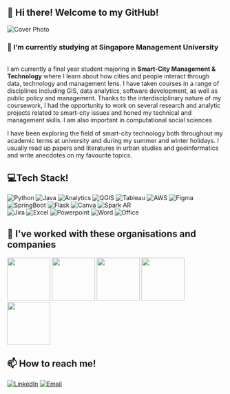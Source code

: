 ## 👋 Hi there! Welcome to my GitHub!
![Cover Photo](https://user-images.githubusercontent.com/87215545/215295508-809f6054-5084-48ea-a624-37f37982faa3.png)

### 🔭 I’m currently studying at Singapore Management University  <img src="https://user-images.githubusercontent.com/87215545/215293944-90a9cc0a-4e2a-42e7-adfd-a8a32a488999.png" width="16"/>

I am currently a final year student majoring in <strong>Smart-City Management & Technology</strong> where I learn about how cities and people interact through data, technology and management lens. I have taken courses in a range of disciplines including GIS, data analytics, software development, as well as public policy and management. Thanks to the interdisciplinary nature of my coursework, I had the opportunity to work on several research and analytic projects related to smart-city issues and honed my technical and management skills. I am also important in computational social sciences

I have been exploring the field of smart-city technology both throughout my academic terms at university and during my summer and winter holidays. I usually read up papers and literatures in urban studies and geoinformatics and write anecdotes on my favourite topics.


## 💻Tech Stack! <img src = "https://media2.giphy.com/media/QssGEmpkyEOhBCb7e1/giphy.gif?cid=ecf05e47a0n3gi1bfqntqmob8g9aid1oyj2wr3ds3mg700bl&rid=giphy.gif" width = 16px> 
 ![Python](https://img.shields.io/badge/Python-1f447e?style=for-the-badge&logo=python&logoColor=white) 
 ![Java](https://img.shields.io/badge/Java-5283a2.svg?style=for-the-badge&logo=oracle&logoColor=white) 
 ![Analytics](https://img.shields.io/badge/Google%20Analytics-E37400?style=for-the-badge&logo=google%20analytics&logoColor=white) 
 ![QGIS](https://img.shields.io/badge/QGIS-5c7828.svg?style=for-the-badge&logo=QGIS&logoColor=white) 
 ![Tableau](https://img.shields.io/badge/Tableau-1d447e?style=for-the-badge&logo=Tableau&logoColor=white) 
 ![AWS](https://img.shields.io/badge/Amazon_AWS-FF9900?style=for-the-badge&logo=amazonaws&logoColor=white) 
 ![Figma](https://img.shields.io/badge/Figma-F24E1E?style=for-the-badge&logo=figma&logoColor=white) 
 ![SpringBoot](https://img.shields.io/badge/SpringBoot-63b175?style=for-the-badge&logo=SpringBoot&logoColor=white) 
 ![Flask](https://img.shields.io/badge/Flask-38aac3?style=for-the-badge&logo=Flask&logoColor=white)
 ![Canva](https://img.shields.io/badge/Canva-%2300C4CC.svg?style=for-the-badge&logo=Canva&logoColor=white)
 ![Spark AR](https://img.shields.io/badge/Spark%20AR-FF5C83?style=for-the-badge&logo=SparkAR&logoColor=white)  
![Jira](https://img.shields.io/badge/Jira-0052CC?style=for-the-badge&logo=Jira&logoColor=white)
 ![Excel](https://img.shields.io/badge/Microsoft_Excel-217346?style=for-the-badge&logo=microsoft-excel&logoColor=white) 
 ![Powerpoint](https://img.shields.io/badge/Microsoft_PowerPoint-B7472A?style=for-the-badge&logo=microsoft-powerpoint&logoColor=white) 
 ![Word](https://img.shields.io/badge/Microsoft_Word-2B579A?style=for-the-badge&logo=microsoft-word&logoColor=white) 
 ![Office](https://img.shields.io/badge/Microsoft_Office-D83B01?style=for-the-badge&logo=microsoft-office&logoColor=white)     

## 🌱 I've worked with these organisations and companies 
<img src = "https://user-images.githubusercontent.com/87215545/215294033-c4280c43-40bd-4b36-803e-364462ebfd2b.png" width = "100"> <img src = "https://user-images.githubusercontent.com/87215545/215294129-b7a54cb8-32bf-48b6-b6c1-0c02465f086d.png" width = "100"> <img src = "https://user-images.githubusercontent.com/87215545/215294426-b1e2c2c2-9cd6-49c4-8868-d0e2c83c2aef.png" width = "100"> <img src = "https://user-images.githubusercontent.com/87215545/215294261-831f2517-a26b-496d-b14c-8c04e47c5327.png" width = "100"> <img src = "https://user-images.githubusercontent.com/87215545/215294326-f5e9c5b2-12cd-443e-a7c6-e2ee487d39c0.png " width = "100"> 

## 📫 How to reach me!
<a href="https://www.linkedin.com/in/khantminnaing" target="_blank"><img alt="LinkedIn" src="https://img.shields.io/badge/linkedin-%230077B5.svg?&style=for-the-badge&logo=linkedin&logoColor=white" /></a>
<a href="mailto:mnkhant.2020@smu.edu.sg?subject=Heyy%20Khant!" target="_blank"><img alt="Email" src="https://img.shields.io/badge/Gmail-C41E3A?style=for-the-badge&logo=gmail&logoColor=white" /></a>
<!--
**khantminnaing/khantminnaing** is a ✨ _special_ ✨ repository because its `README.md` (this file) appears on your GitHub profile.

Here are some ideas to get you started:

- 🔭 I’m currently working on ...
- 🌱 I’m currently learning ...
- 👯 I’m looking to collaborate on ...
- 🤔 I’m looking for help with ...
- 💬 Ask me about ...
- 📫 How to reach me: ...
- 😄 Pronouns: ...
- ⚡ Fun fact: ...

<p><a href="https://linkedin.com/in/khantminnaing">
<img src = "https://upload.wikimedia.org/wikipedia/commons/f/f8/LinkedIn_icon_circle.svg" width "50" height ="50"></a>
<a href="mailto:mnkhant.2020@smu.edu.sg?subject=Heyy%20Khant!">
<img src = "https://seeklogo.com/images/G/gmail-icon-logo-9ADB17D3F3-seeklogo.com.png" width "50" height ="50"></a></p>

-->
